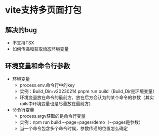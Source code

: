 # vite支持多页面打包

## 解决的bug
+ 不支持TSX
+ 如何传递和获取动态环境变量

## 环境变量和命令行参数
+ 环境变量
    + process.env.命令行中的key
    + 实例：Build_Dir=v20230214 pnpm run build（Build_Dir是环境变量）
    + 环境变量放在命令的最前方，放在后方会认为的某个命令的参数（其实rails中环境变量也是尽量放在最前方）
+ 命令行变量
    + process.argv获取的是命令行变量
    + 实例：npm run build --page=pages/demo（--pages是参数）
    + 当一个命令包含多个命令时候，参数传递的位置怎么确定